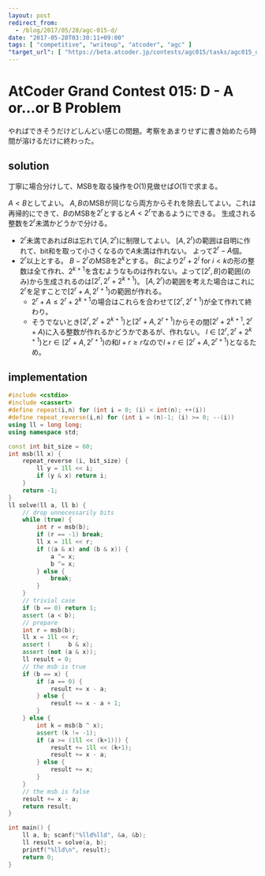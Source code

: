 ```yaml
---
layout: post
redirect_from:
  - /blog/2017/05/28/agc-015-d/
date: "2017-05-28T03:30:11+09:00"
tags: [ "competitive", "writeup", "atcoder", "agc" ]
"target_url": [ "https://beta.atcoder.jp/contests/agc015/tasks/agc015_d" ]
---
```


# AtCoder Grand Contest 015: D - A or...or B Problem

やればできそうだけどしんどい感じの問題。考察をあまりせずに書き始めたら時間が溶けるだけに終わった。

## solution

丁寧に場合分けして、MSBを取る操作を$O(1)$見做せば$O(1)$で求まる。

$A \lt B$としてよい。
$A, B$のMSBが同じなら両方からそれを除去してよい。これは再帰的にできて、$B$のMSBを$2^r$とすると$A \lt 2^r$であるようにできる。
生成される整数を$2^r$未満かどうかで分ける。

-   $2^r$未満であれば$B$は忘れて$[A, 2^r)$に制限してよい。
    $[A, 2^r)$の範囲は自明に作れて、bit和を取って小さくなるので$A$未満は作れない。
    よって$2^r - A$個。
-   $2^r$以上とする。
    $B - 2^r$のMSBを$2^k$とする。
    $B$により$2^r + 2^i$ for $i \lt k$の形の整数は全て作れ、$2^{k+1}$を含むようなものは作れない。よって$[2^r, B]$の範囲(のみ)から生成されるのは$[2^r, 2^r + 2^{k+1})$。
    $[A, 2^r)$の範囲を考えた場合はこれに$2^r$を足すことで$[2^r + A, 2^{r+1})$の範囲が作れる。
    -   $2^r + A \le 2^r + 2^{k+1}$の場合はこれらを合わせて$[2^r, 2^{r+1})$が全て作れて終わり。
    -   そうでないとき$[2^r, 2^r + 2^{k+1})$と$[2^r + A, 2^{r+1})$からその間$[2^r + 2^{k+1}, 2^r+A)$に入る整数が作れるかどうかであるが、作れない。
        $l \in [2^r, 2^r + 2^{k+1})$と$r \in [2^r + A, 2^{r+1})$の和$l + r \ge r$なので$l + r \in [2^r + A, 2^{r+1})$となるため。

## implementation

``` c++
#include <cstdio>
#include <cassert>
#define repeat(i,n) for (int i = 0; (i) < int(n); ++(i))
#define repeat_reverse(i,n) for (int i = (n)-1; (i) >= 0; --(i))
using ll = long long;
using namespace std;

const int bit_size = 60;
int msb(ll x) {
    repeat_reverse (i, bit_size) {
        ll y = 1ll << i;
        if (y & x) return i;
    }
    return -1;
}
ll solve(ll a, ll b) {
    // drop unnecessarily bits
    while (true) {
        int r = msb(b);
        if (r == -1) break;
        ll x = 1ll << r;
        if ((a & x) and (b & x)) {
            a ^= x;
            b ^= x;
        } else {
            break;
        }
    }
    // trivial case
    if (b == 0) return 1;
    assert (a < b);
    // prepare
    int r = msb(b);
    ll x = 1ll << r;
    assert (     b & x);
    assert (not (a & x));
    ll result = 0;
    // the msb is true
    if (b == x) {
        if (a == 0) {
            result += x - a;
        } else {
            result += x - a + 1;
        }
    } else {
        int k = msb(b ^ x);
        assert (k != -1);
        if (a >= (1ll << (k+1))) {
            result += 1ll << (k+1);
            result += x - a;
        } else {
            result += x;
        }
    }
    // the msb is false
    result += x - a;
    return result;
}

int main() {
    ll a, b; scanf("%lld%lld", &a, &b);
    ll result = solve(a, b);
    printf("%lld\n", result);
    return 0;
}
```
